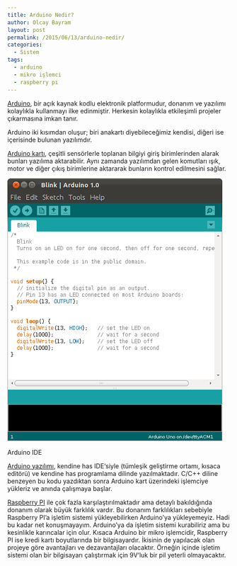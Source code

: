 ```yaml
---
title: Arduino Nedir?
author: Olcay Bayram
layout: post
permalink: /2015/06/13/arduino-nedir/
categories:
  - Sistem
tags:
  - arduino
  - mikro işlemci
  - raspberry pi
---
```

<a href="http://www.arduino.cc/" target="_blank">Arduino</a>, bir açık kaynak kodlu elektronik platformudur, donanım ve yazılımı kolaylıkla kullanmayı ilke edinmiştir. Herkesin kolaylıkla etkileşimli projeler çıkarmasına imkan tanır.

Arduino iki kısımdan oluşur; biri anakartı diyebileceğimiz kendisi, diğeri ise içerisinde bulunan yazılımdır.

<a href="http://www.arduino.cc/en/Main/Products" target="_blank">Arduino kartı</a>, çeşitli sensörlerle toplanan bilgiyi giriş birimlerinden alarak bunları yazılıma aktarabilir. Aynı zamanda yazılımdan gelen komutları ışık, motor ve diğer çıkış birimlerine aktararak bunların kontrol edilmesini sağlar.

![Arduino IDE](/wp-content/uploads/2015/06/Arduino_1.0_IDE_Ubuntu_11.10.png)

<!--more-->

Arduino IDE

<a href="http://www.arduino.cc/en/Main/Software" target="_blank">Arduino yazılımı</a>, kendine has IDE&#8216;siyle (tümleşik geliştirme ortamı, kısaca editörü) ve kendine has programlama dilinde yazılmaktadır. C/C++ diline benzeyen bu kodu yazdıktan sonra Arduino kart üzerindeki işlemciye yükleriz ve anında çalışmaya başlar.

<a href="https://www.raspberrypi.org/" target="_blank">Raspberry PI</a> ile çok fazla karşılaştırılmaktadır ama detaylı bakıldığında donanım olarak büyük farklılık vardır. Bu donanım farklılıkları sebebiyle Raspberry PI&#8217;a işletim sistemi yükleyebilirken Arduino&#8217;ya yükleyemeyiz. Hadi bu kadar net konuşmayayım. Arduino&#8217;ya da işletim sistemi kurabiliriz ama bu kesinlikle karıncalar için olur. Kısaca Arduino bir mikro işlemcidir, Raspberry PI ise kredi kartı boyutlarında bir bilgisayardır. İkisinin de yapılacak olan projeye göre avantajları ve dezavantajları olacaktır. Örneğin içinde işletim sistemi olan bir bilgisayarı çalıştırmak için 9V&#8217;luk bir pil yeterli olmayacaktır.